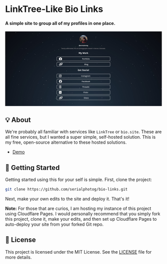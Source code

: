 # LinkTree-Like Bio Links
#### A simple site to group all of my profiles in one place.

![Screenshot of the project](assets/screenshot.jpg)

## 💡 About

We're probably all familiar with services like `LinkTree` or `bio.site`. These are all fine services, but I wanted a super simple, self-hosted solution. This is my free, open-source alternative to these hosted solutions. 

- [Demo](https://thisisadamthompson.com)

## 🚀 Getting Started

Getting started using this for your self is simple. First, clone the project:

```bash
git clone https://github.com/serialphotog/bio-links.git
```

Next, make your own edits to the site and deploy it. That's it!

**Note:** For those that are curios, I am hosting my instance of this project using Cloudflare Pages. I would personally recommend that you simply fork this project, clone it, make your edits, and then set up Cloudflare Pages to auto-deploy your site from your forked Git repo.

## 📝 License

This project is licensed under the MIT License. See the [LICENSE](LICENSE.md) file for more details.